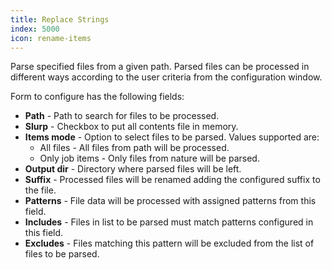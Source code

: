```yaml
---
title: Replace Strings
index: 5000
icon: rename-items
---
```


Parse specified files from a given path. Parsed files can be processed in different ways according to the user criteria from the configuration window.

Form to configure has the following fields:

- **Path** - Path to search for files to be processed.
- **Slurp** - Checkbox to put all contents file in memory.
- **Items mode** - Option to select files to be parsed. Values supported are:
  - All files - All files from path will be processed.
  - Only job items - Only files from nature will be parsed.
- **Output dir** - Directory where parsed files will be left.
- **Suffix** - Processed files will be renamed adding the configured suffix to the file.
- **Patterns** - File data will be processed with assigned patterns from this field.
- **Includes** - Files in list to be parsed must match patterns configured in this field.
- **Excludes** - Files matching this pattern will be excluded from the list of files to be parsed.